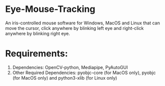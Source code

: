 # Eye-Mouse-Tracking
An iris-controlled mouse software for Windows, MacOS and Linux that can move the cursor, click anywhere by blinking left eye and right-click anywhere by blinking right eye.

# Requirements:
  1. Dependencies: OpenCV-python, Mediapipe, PyAutoGUI
  2. Other Required Dependencies: pyobjc-core (for MacOS only), pyobjc (for MacOS only) and python3-xlib (for Linux only)
